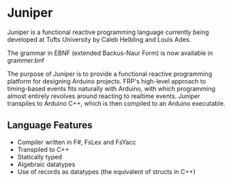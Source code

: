 # Juniper

Juniper is a functional reactive programming language currently being developed at Tufts University by Caleb Helbling and Louis Ades.

The grammar in EBNF (extended Backus-Naur Form) is now available in grammer.bnf

The purpose of Juniper is to provide a functional reactive programming platform for designing Arduino projects. FRP's high-level approach to timing-based events fits naturally with Arduino, with which programming almost entirely revolves around reacting to realtime events. Juniper transpiles to Arduino C++, which is then compiled to an Arduino executable.

## Language Features

- Compiler written in F#, FsLex and FsYacc
- Transpiled to C++
- Statically typed
- Algebraic datatypes
- Use of records as datatypes (the equivalent of structs in C++)